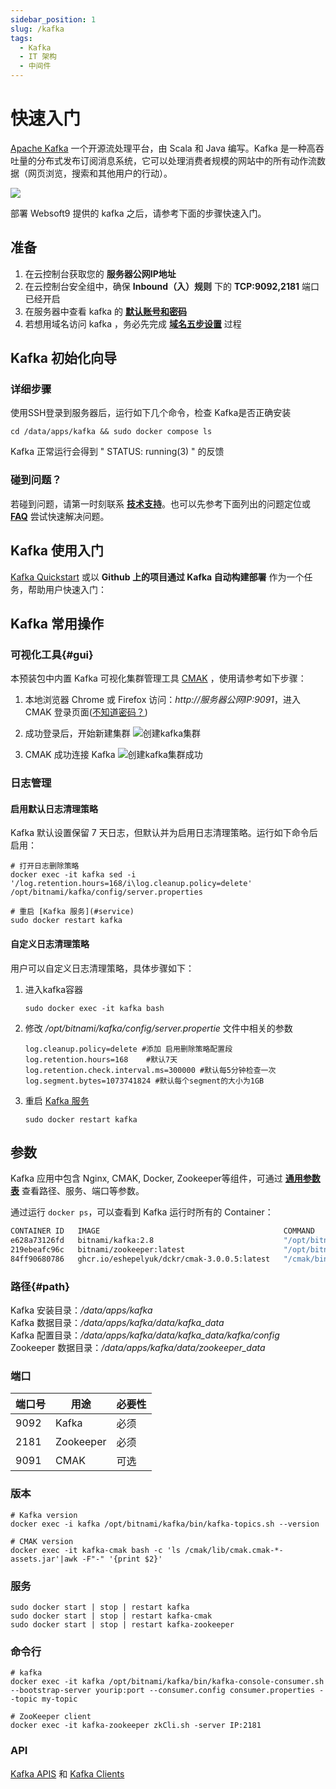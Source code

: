 ```yaml
---
sidebar_position: 1
slug: /kafka
tags:
  - Kafka
  - IT 架构
  - 中间件
---
```


# 快速入门

[Apache Kafka](https://kafka.apache.org) 一个开源流处理平台，由 Scala 和 Java 编写。Kafka 是一种高吞吐量的分布式发布订阅消息系统，它可以处理消费者规模的网站中的所有动作流数据（网页浏览，搜索和其他用户的行动）。

![](https://libs.websoft9.com/Websoft9/DocsPicture/en/kafka/kafka-gui-websoft9.png)

部署 Websoft9 提供的 kafka 之后，请参考下面的步骤快速入门。

## 准备

1. 在云控制台获取您的 **服务器公网IP地址** 
2. 在云控制台安全组中，确保 **Inbound（入）规则** 下的 **TCP:9092,2181** 端口已经开启
3. 在服务器中查看 kafka 的 **[默认账号和密码](./user/credentials)**  
4. 若想用域名访问  kafka ，务必先完成 **[域名五步设置](./administrator/domain_step)** 过程

## Kafka 初始化向导

### 详细步骤

使用SSH登录到服务器后，运行如下几个命令，检查 Kafka是否正确安装

```
cd /data/apps/kafka && sudo docker compose ls
```
Kafka 正常运行会得到 " STATUS: running(3) " 的反馈

### 碰到问题？

若碰到问题，请第一时刻联系 **[技术支持](./helpdesk)**。也可以先参考下面列出的问题定位或  **[FAQ](./faq#setup)** 尝试快速解决问题。

## Kafka 使用入门

[Kafka Quickstart](https://kafka.apache.org/quickstart) 或以 **Github 上的项目通过 Kafka 自动构建部署** 作为一个任务，帮助用户快速入门：

## Kafka 常用操作

### 可视化工具{#gui}

本预装包中内置 Kafka 可视化集群管理工具 [CMAK](https://github.com/yahoo/CMAK) ，使用请参考如下步骤：

1. 本地浏览器 Chrome 或 Firefox 访问：*http://服务器公网IP:9091*，进入 CMAK 登录页面([不知道密码？](./user/credentials))

2. 成功登录后，开始新建集群
   ![创建kafka集群](https://libs.websoft9.com/Websoft9/DocsPicture/zh/kafka/kafka-addcluster001-websoft9.png)

3. CMAK 成功连接 Kafka
   ![创建kafka集群成功](https://libs.websoft9.com/Websoft9/DocsPicture/zh/kafka/kafka-addcluster002-websoft9.png)

### 日志管理

#### 启用默认日志清理策略

Kafka 默认设置保留 7 天日志，但默认并为启用日志清理策略。运行如下命令后启用：

```
# 打开日志删除策略
docker exec -it kafka sed -i '/log.retention.hours=168/i\log.cleanup.policy=delete' /opt/bitnami/kafka/config/server.properties

# 重启 [Kafka 服务](#service)
sudo docker restart kafka
```

#### 自定义日志清理策略

用户可以自定义日志清理策略，具体步骤如下：

1. 进入kafka容器
    ```
    sudo docker exec -it kafka bash
    ```

2. 修改 */opt/bitnami/kafka/config/server.propertie*  文件中相关的参数
    ```
    log.cleanup.policy=delete #添加 启用删除策略配置段
    log.retention.hours=168    #默认7天
    log.retention.check.interval.ms=300000 #默认每5分钟检查一次
    log.segment.bytes=1073741824 #默认每个segment的大小为1GB
    ```

3. 重启  [Kafka 服务](#service)
    ```
    sudo docker restart kafka
    ```

## 参数

Kafka 应用中包含 Nginx, CMAK, Docker, Zookeeper等组件，可通过 **[通用参数表](./administrator/parameter)** 查看路径、服务、端口等参数。

通过运行 `docker ps`，可以查看到 Kafka 运行时所有的 Container：

```bash
CONTAINER ID   IMAGE                                         COMMAND                  CREATED          STATUS          PORTS                                                                     NAMES
e628a73126fd   bitnami/kafka:2.8                             "/opt/bitnami/script…"   36 minutes ago   Up 36 minutes   0.0.0.0:9092->9092/tcp, :::9092->9092/tcp                                 kafka
219ebeafc96c   bitnami/zookeeper:latest                      "/opt/bitnami/script…"   36 minutes ago   Up 36 minutes   2888/tcp, 3888/tcp, 0.0.0.0:2181->2181/tcp, :::2181->2181/tcp, 8080/tcp   kafka-zookeeper
84ff90680786   ghcr.io/eshepelyuk/dckr/cmak-3.0.0.5:latest   "/cmak/bin/cmak -Dpi…"   36 minutes ago   Up 36 minutes   0.0.0.0:9091->9000/tcp, :::9091->9000/tcp                                 kafka-cmak
```

### 路径{#path}

Kafka 安装目录：*/data/apps/kafka*  
Kafka 数据目录：*/data/apps/kafka/data/kafka_data*  
Kafka 配置目录：*/data/apps/kafka/data/kafka_data/kafka/config*   
Zookeeper 数据目录：*/data/apps/kafka/data/zookeeper_data*   

### 端口

| 端口号 | 用途                                          | 必要性 |
| ------ | --------------------------------------------- | ------ |
| 9092   | Kafka | 必须   |
| 2181   | Zookeeper | 必须   |
| 9091   | CMAK  | 可选   |

### 版本

```shell
# Kafka version
docker exec -i kafka /opt/bitnami/kafka/bin/kafka-topics.sh --version

# CMAK version
docker exec -it kafka-cmak bash -c 'ls /cmak/lib/cmak.cmak-*-assets.jar'|awk -F"-" '{print $2}'

```

### 服务

```shell
sudo docker start | stop | restart kafka
sudo docker start | stop | restart kafka-cmak
sudo docker start | stop | restart kafka-zookeeper
```

### 命令行

```
# kafka
docker exec -it kafka /opt/bitnami/kafka/bin/kafka-console-consumer.sh --bootstrap-server yourip:port --consumer.config consumer.properties --topic my-topic

# ZooKeeper client
docker exec -it kafka-zookeeper zkCli.sh -server IP:2181
```

### API

[Kafka APIS](https://kafka.apache.org/documentation/#api) 和 [Kafka Clients](https://cwiki.apache.org/confluence/display/KAFKA/Clients)